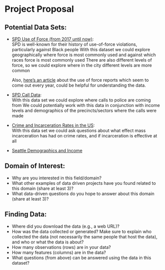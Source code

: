 # Project Proposal

## Potential Data Sets: <br> 
* [SPD Use of Force (from 2017 until now)](https://data.seattle.gov/Public-Safety/Use-Of-Force/ppi5-g2bj): <br> 
  SPD is well-known for their history of use-of-force violations, particularly against Black people 
  With this dataset we could explore geographically where force is most commonly used and against which races force is most commonly used 
  There are also different levels of force, so we could explore where in the city different levels are more common <br>

  Also, [here’s an article](https://sccinsight.com/2018/02/02/understanding-spd-use-force-report/) about the use of force reports which seem to come out every year,   could be helpful for understanding the data.

* [SPD Call Data](https://data.seattle.gov/Public-Safety/Call-Data/33kz-ixgy):  <br> 
  With this data set we could explore where calls to police are coming from 
  We could potentially work with this data in conjunction with income levels and demographics of the precincts/sectors where the calls were made 

* [Crime and Incarceration Rates in the US](https://www.kaggle.com/christophercorrea/prisoners-and-crime-in-united-states): <br> 
  With this data set we could ask questions about what effect mass incarceration has had on crime rates, and if incarceration is effective at all <br>

* [Seattle Demographics and Income](https://www.census.gov/data/academy/data-gems/2019/access-race-data.html) <br>




## Domain of Interest: <br> 
  * Why are you interested in this field/domain? <br>
  * What other examples of data driven projects have you found related to this domain (share at least 3)? <br>
  * What data-driven questions do you hope to answer about this domain (share at least 3)? <br>

## Finding Data: <br>  
  * Where did you download the data (e.g., a web URL)? <br>
  * How was the data collected or generated? Make sure to explain who collected the data (not necessarily the same people that host the data), and who or what the data is about? <br>
  * How many observations (rows) are in your data? <br>
  * How many features (columns) are in the data? <br>
  * What questions (from above) can be answered using the data in this dataset? <br>
